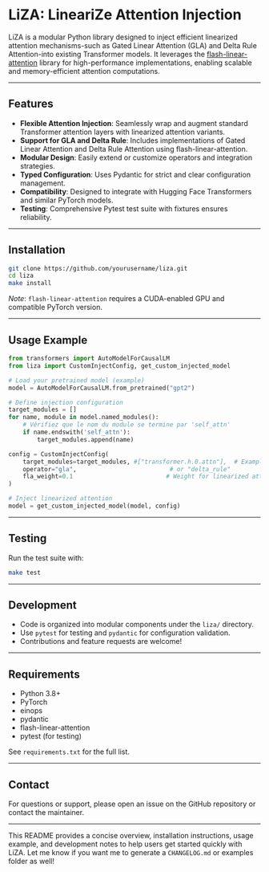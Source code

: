 # LiZA: LineariZe Attention Injection

LiZA is a modular Python library designed to inject efficient linearized attention mechanisms-such as Gated Linear Attention (GLA) and Delta Rule Attention-into existing Transformer models. It leverages the [flash-linear-attention](https://github.com/HazyResearch/flash-attention) library for high-performance implementations, enabling scalable and memory-efficient attention computations.

---

## Features

- **Flexible Attention Injection**: Seamlessly wrap and augment standard Transformer attention layers with linearized attention variants.
- **Support for GLA and Delta Rule**: Includes implementations of Gated Linear Attention and Delta Rule Attention using flash-linear-attention.
- **Modular Design**: Easily extend or customize operators and integration strategies.
- **Typed Configuration**: Uses Pydantic for strict and clear configuration management.
- **Compatibility**: Designed to integrate with Hugging Face Transformers and similar PyTorch models.
- **Testing**: Comprehensive Pytest test suite with fixtures ensures reliability.

---

## Installation

```bash
git clone https://github.com/yourusername/liza.git
cd liza
make install
```

*Note*: `flash-linear-attention` requires a CUDA-enabled GPU and compatible PyTorch version.

---

## Usage Example

```python
from transformers import AutoModelForCausalLM
from liza import CustomInjectConfig, get_custom_injected_model

# Load your pretrained model (example)
model = AutoModelForCausalLM.from_pretrained("gpt2")

# Define injection configuration
target_modules = []
for name, module in model.named_modules():
    # Vérifiez que le nom du module se termine par 'self_attn'
    if name.endswith('self_attn'):
        target_modules.append(name)

config = CustomInjectConfig(
    target_modules=target_modules, #["transformer.h.0.attn"],  # Example module name(s)
    operator="gla",                          # or "delta_rule"
    fla_weight=0.1                          # Weight for linearized attention output
)

# Inject linearized attention
model = get_custom_injected_model(model, config)
```


---

## Testing

Run the test suite with:

```bash
make test
```


---

## Development

- Code is organized into modular components under the `liza/` directory.
- Use `pytest` for testing and `pydantic` for configuration validation.
- Contributions and feature requests are welcome!

---

## Requirements

- Python 3.8+
- PyTorch
- einops
- pydantic
- flash-linear-attention
- pytest (for testing)

See `requirements.txt` for the full list.

---

## Contact

For questions or support, please open an issue on the GitHub repository or contact the maintainer.

---

This README provides a concise overview, installation instructions, usage example, and development notes to help users get started quickly with LiZA. Let me know if you want me to generate a `CHANGELOG.md` or examples folder as well!

